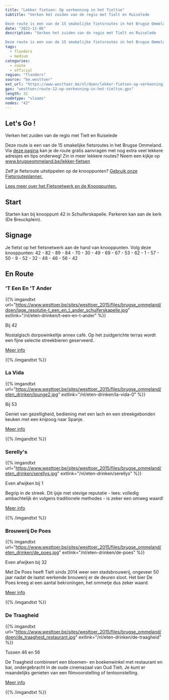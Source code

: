```yaml
---
title: "Lekker fietsen: Op verkenning in het Tieltse"
subtitle: "Verken het zuiden van de regio met Tielt en Ruiselede

Deze route is een van de 15 smakelijke fietsroutes in het Brugse Ommeland"
date: "2022-11-06"
description: "Verken het zuiden van de regio met Tielt en Ruiselede

Deze route is een van de 15 smakelijke fietsroutes in het Brugse Ommeland" 
tags:
  - flanders
  - medium
categories: 
  - route
  - official
region: "flanders"
source: "be.westtoer"
ext_url: "https://www.westtoer.be/nl/doen/lekker-fietsen-op-verkenning-het-tieltse"
gpx: "westtoer/route-12-op-verkenning-in-het-tieltse.gpx"
length: 32
nodetype: "vlaams"
nodes: "42"
---
```


## Let's Go !

Verken het zuiden van de regio met Tielt en Ruiselede

Deze route is een van de 15 smakelijke fietsroutes in het Brugse Ommeland. Via [deze pagina](https://www.westtoer.be/nl/verkenning-tieltse) kan je de route gratis aanvragen met nog extra veel lekkere adresjes en tips onderweg! Zin in meer lekkere routes? Neem een kijkje op www.brugseommeland.be/lekker-fietsen 

Zelf je fietsroute uitstippelen op de knooppunten? [Gebruik onze Fietsrouteplanner.](https://www.westtoer.be/nl/fietsrouteplanner)

[Lees meer over het Fietsnetwerk en de Knooppunten.](https://www.westtoer.be/nl/inspiratie/fietsnetwerk)

## Start 

Starten kan bij knooppunt 42 in Schuiferskapelle. Parkeren kan aan de kerk (De Breuckplein).

## Signage

Je fietst op het fietsnetwerk aan de hand van knooppunten. Volg deze knooppunten: 42 - 82 - 89 - 84 - 70 - 30 - 49 - 69 - 67 - 53 - 62 - 1 - 57 - 50 - 9 - 52 - 32 - 48 - 46 - 56 - 42

## En Route

### 'T Een En 'T Ander

{{% imgandtxt url="https://www.westtoer.be/sites/westtoer_2015/files/brugse_ommeland/doen/lage_resolutie-t_een_en_t_ander_schuiferskapelle.jpg" extlink="/nl/eten-drinken/t-een-en-t-ander" %}}

Bij 42

Nostalgisch dorpswinkeltje annex café. Op het zuidgerichte terras wordt een fijne selectie streekbieren geserveerd.

[Meer info](https://www.westtoer.be/nl/eten-drinken/t-een-en-t-ander)

{{% /imgandtxt %}}

### La Vida

{{% imgandtxt url="https://www.westtoer.be/sites/westtoer_2015/files/brugse_ommeland/eten_drinken/lounge2.jpg" extlink="/nl/eten-drinken/la-vida-0" %}}

Bij 53

Geniet van gezelligheid, bediening met een lach en een streekgebonden keuken met een knipoog naar Spanje.

[Meer info](https://www.westtoer.be/nl/eten-drinken/la-vida-0)

{{% /imgandtxt %}}

### Serelly's

{{% imgandtxt url="https://www.westtoer.be/sites/westtoer_2015/files/brugse_ommeland/eten_drinken/serellys.jpg" extlink="/nl/eten-drinken/serellys" %}}

Even afwijken bij 1

Begrip in de streek. Dit ijsje met stevige reputatie - lees: volledig ambachtelijk én volgens traditionele methodes - is zeker een omweg waard!

[Meer info](https://www.westtoer.be/nl/eten-drinken/serellys)

{{% /imgandtxt %}}

### Brouwerij De Poes

{{% imgandtxt url="https://www.westtoer.be/sites/westtoer_2015/files/brugse_ommeland/eten_drinken/de_poes.jpg" extlink="/nl/eten-drinken/de-poes" %}}

Even afwijken bij 32

Met De Poes heeft Tielt sinds 2014 weer een stadsbrouwerij, ongeveer 50 jaar nadat de laatst werkende brouwerij er de deuren sloot. Het bier De Poes kreeg al een aantal bekroningen, het ommetje dus zeker waard.

[Meer info](https://www.westtoer.be/nl/eten-drinken/de-poes)

{{% /imgandtxt %}}

### De Traagheid

{{% imgandtxt url="https://www.westtoer.be/sites/westtoer_2015/files/brugse_ommeland/doen/de_traagheid_restaurant.jpg" extlink="/nl/eten-drinken/de-traagheid" %}}

Tussen 46 en 56

De Traagheid combineert een bloemen- en boekenwinkel met restaurant en bar, ondergebracht in de oude cinemazaal van Oud Tielt. Je kunt er maandelijks genieten van een filmvoorstelling of tentoonstelling.

[Meer info](https://www.westtoer.be/nl/eten-drinken/de-traagheid)

{{% /imgandtxt %}}